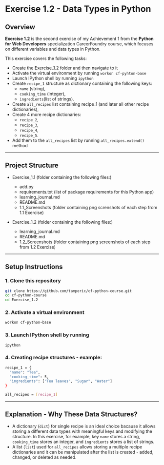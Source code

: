 # Exercise 1.2 - Data Types in Python 

## Overview

**Exercise 1.2** is the second exercise of my Achievement 1 from the **Python for Web Developers** specialization CareerFoundry course, which focuses on different variables and data types in Python.

This exercise covers the following tasks:

- Create the Exercise_1.2 folder and then navigate to it
- Activate the virtual environment by running `workon cf-pyhton-base` 
- Launch IPython shell by running `ipython`
- Create `recipe_1` structure as dictionary containing the following keys:
    - `name` (string),
    - `cooking_time` (integer),
    - `ingredients`(list of strings).
- Create `all_recipes` list containing recipe_1 (and later all other recipe dictionaries), 
- Create 4 more recipe dictionaries:
    - `recipe_2`,
    - `recipe_3`,
    - `recipe_4`,
    - `recipe_5`.
- Add them to the `all_recipes` list by running `all_recipes.extend()` method

---

## Project Structure

- Exercise_1.1 (folder containing the following files:) <br/>
  - add.py  <br/>
  - requirements.txt (list of package requirements for this Python app)
  - learning_journal.md
  - README.md
  - 1.1_Screenshots (folder containing png screnshots of each step from 1.1 Exercise)

- Exercise_1.2 (folder containing the following files:) <br/>
  - learning_journal.md
  - README.md
  - 1.2_Screenshots (folder containing png screenshots of each step from 1.2 Exercise)

---

## Setup Instructions

### 1. Clone this repository
```bash
git clone https://github.com/tamperic/cf-python-course.git
cd cf-python-course
cd Exercise_1.2
```

### 2. Activate a virtual environment
```bash
workon cf-python-base
```

### 3. Launch IPython shell by running
```bash
ipython
```

### 4. Creating recipe structures - example:
```bash
recipe_1 = {
  "name": "Tea",
  "cooking_time": 5,
  "ingredients": ["Tea leaves", "Sugar", "Water"]
}

all_recipes = [recipe_1]
```

---

## Explanation - Why These Data Structures?
- A dictionary (`dict`) for single recipe is an ideal choice bacause it allows storing a different data types with meaningful keys and modifying the structure. In this exercise, for example, key `name` stores a string, `cooking_time` stores an integer, and `ingredients` stores a list of strings.
- A list (`list`) used for `all_recipes` allows storing a multiple recipe dictionaries and it can be manipulated after the list is created - added, changed, or deleted as needed.